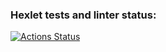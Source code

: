 ### Hexlet tests and linter status:
[![Actions Status](https://github.com/AnastasiaTimoshe/python-project-50/actions/workflows/hexlet-check.yml/badge.svg)](https://github.com/AnastasiaTimoshe/python-project-50/actions)